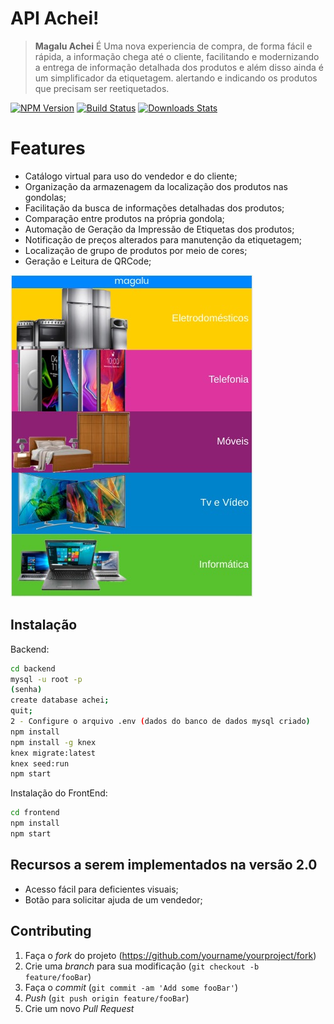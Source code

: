 # API Achei!
> **Magalu Achei** É Uma nova experiencia de compra, de forma fácil e rápida, a informação chega até o cliente, facilitando e modernizando a entrega de informação detalhada dos produtos e além disso ainda é um simplificador da etiquetagem. alertando e indicando os produtos que precisam ser reetiquetados.

[![NPM Version][npm-image]][npm-url]
[![Build Status][travis-image]][travis-url]
[![Downloads Stats][npm-downloads]][npm-url]

# Features
* Catálogo virtual para uso do vendedor e do cliente;
* Organização da armazenagem da localização dos produtos nas gondolas;
* Facilitação da busca de informações detalhadas dos produtos;
* Comparação entre produtos na própria gondola;
* Automação de Geração da Impressão de Etiquetas dos produtos;
* Notificação de preços alterados para manutenção da etiquetagem;
* Localização de grupo de produtos por meio de cores;  
* Geração e Leitura de QRCode;

![Tela Inicial](/docs/pagina-inicio-app.jpeg)

## Instalação

Backend:

```sh
cd backend
mysql -u root -p 
(senha)
create database achei;
quit;
2 - Configure o arquivo .env (dados do banco de dados mysql criado)
npm install
npm install -g knex
knex migrate:latest
knex seed:run
npm start
```

Instalação do FrontEnd:

```sh
cd frontend
npm install
npm start
```

## Recursos a serem implementados na versão 2.0

* Acesso fácil para deficientes visuais;
* Botão para solicitar ajuda de um vendedor;



## Contributing

1. Faça o _fork_ do projeto (<https://github.com/yourname/yourproject/fork>)
2. Crie uma _branch_ para sua modificação (`git checkout -b feature/fooBar`)
3. Faça o _commit_ (`git commit -am 'Add some fooBar'`)
4. _Push_ (`git push origin feature/fooBar`)
5. Crie um novo _Pull Request_

[npm-image]: https://img.shields.io/npm/v/datadog-metrics.svg?style=flat-square
[npm-url]: https://npmjs.org/package/datadog-metrics
[npm-downloads]: https://img.shields.io/npm/dm/datadog-metrics.svg?style=flat-square
[travis-image]: https://img.shields.io/travis/dbader/node-datadog-metrics/master.svg?style=flat-square
[travis-url]: https://travis-ci.org/dbader/node-datadog-metrics
[wiki]: https://github.com/seunome/seuprojeto/wiki
